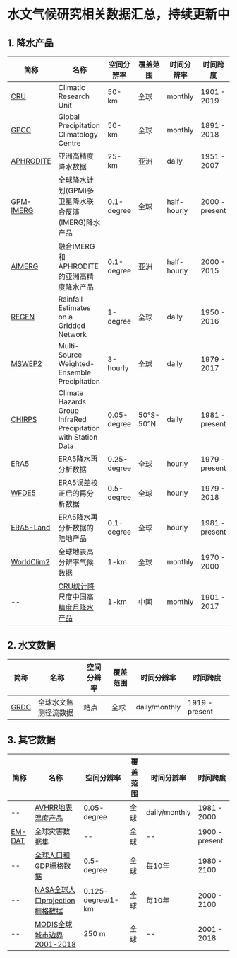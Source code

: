 # 水文气候研究相关数据汇总，持续更新中
## 1. 降水产品
| 简称 | 名称 | 空间分辨率 | 覆盖范围 | 时间分辨率 | 时间跨度 |
| ---- | --- | --- | --- | --- | --- |
| [CRU](https://crudata.uea.ac.uk/cru/data/hrg/) | Climatic Research Unit | 50-km | 全球 | monthly | 1901 - 2019 | 
| [GPCC](https://climatedataguide.ucar.edu/climate-data/gpcc-global-precipitation-climatology-centre) | Global Precipitation Climatology Centre | 50-km | 全球 | monthly | 1891 -  2018 | 
| [APHRODITE](https://climatedataguide.ucar.edu/climate-data/aphrodite-asian-precipitation-highly-resolved-observational-data-integration-towards) | 亚洲高精度降水数据 | 25-km | 亚洲 | daily | 1951 - 2007 |
| [GPM-IMERG](https://disc.gsfc.nasa.gov/datasets/GPM_3IMERGHH_06/summary?keywords=imerg) | 全球降水计划(GPM)多卫星降水联合反演(IMERG)降水产品 | 0.1-degree | 全球 | half-hourly | 2000 - present |
| [AIMERG](https://essd.copernicus.org/articles/12/1525/2020/) | 融合IMERG和APHRODITE的亚洲高精度降水产品 | 0.1-degree | 亚洲 | half-hourly | 2000 - 2015 |
| [REGEN](https://hess.copernicus.org/articles/24/919/2020/#section6) | Rainfall Estimates on a Gridded Network | 1-degree | 全球 | daily | 1950 - 2016 |
| [MSWEP2](http://www.gloh2o.org/) | Multi-Source Weighted-Ensemble Precipitation | 3-hourly | 全球 | daily | 1979 - 2017 |
| [CHIRPS](https://developers.google.com/earth-engine/datasets/catalog/UCSB-CHG_CHIRPS_DAILY) | Climate Hazards Group InfraRed Precipitation with Station Data | 0.05-degree | 50°S-50°N | daily | 1981 - present |
| [ERA5](https://cds.climate.copernicus.eu/cdsapp#!/dataset/reanalysis-era5-single-levels?tab=overview) | ERA5降水再分析数据 | 0.25-degree | 全球 | hourly | 1979 - present |
| [WFDE5](https://hess.copernicus.org/articles/24/919/2020/#section6) | ERA5误差校正后的再分析数据 | 0.5-degree | 全球 | hourly | 1979 - 2018 |
| [ERA5-Land](https://hess.copernicus.org/articles/24/919/2020/#section6) | ERA5降水再分析数据的陆地产品 | 0.1-degree | 全球 | hourly | 1981 - present |
| [WorldClim2](http://www.worldclim.com/version2) | 全球地表高分辨率气候数据 | 1-km | 全球 | monthly | 1970 - 2000 |
| -- | [CRU统计降尺度中国高精度月降水产品](https://zenodo.org/record/3114194#.Xx09-jr7SUk) | 1-km | 中国 | monthly | 1901 - 2017 |
## 2. 水文数据
| 简称 | 名称 | 空间分辨率 | 覆盖范围 | 时间分辨率 | 时间跨度 |
| --- | --- | --- | --- | --- | --- |
| [GRDC](https://www.bafg.de/GRDC/EN/Home/homepage_node.html) | 全球水文监测径流数据 | 站点 | 全球 | daily/monthly | 1919 - present |
## 3. 其它数据
| 简称 | 名称 | 空间分辨率 | 覆盖范围 | 时间分辨率 | 时间跨度 |
| --- | --- | --- | --- | --- | --- |
| -- | [AVHRR地表温度产品](https://essd.copernicus.org/articles/12/3247/2020/) | 0.05-degree | 全球 | daily/monthly | 1981 - 2000 |
| [EM-DAT](https://public.emdat.be/) | 全球灾害数据集 | -- | 全球 | -- | 1900 - present |
| -- | [全球人口和GDP栅格数据](http://www.cger.nies.go.jp/gcp/population-and-gdp.html) | 0.5-degree | 全球 | 每10年 | 1980 - 2100 |
| -- | [NASA全球人口projection栅格数据](https://sedac.ciesin.columbia.edu/search/data?facets=theme%3Apopulation&title=population+base+year+and+projection) | 0.125-degree/1-km | 全球 | 每10年 | 2000 - 2100 |
| -- | [MODIS全球城市边界2001-2018](https://www.sciencedirect.com/science/article/pii/S0303243420308989?dgcid=raven_sd_via_email) | 250 m | 全球 | -- | 2001 - 2018 |
